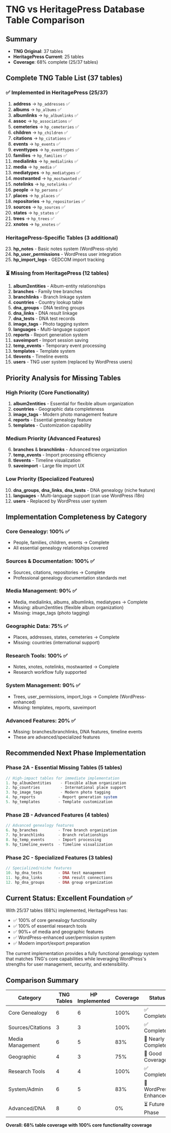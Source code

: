 # TNG vs HeritagePress Database Table Comparison

## Summary
- **TNG Original**: 37 tables
- **HeritagePress Current**: 25 tables
- **Coverage**: 68% complete (25/37 tables)

## Complete TNG Table List (37 tables)

### ✅ Implemented in HeritagePress (25/37)
1. **address** → `hp_addresses` ✅
2. **albums** → `hp_albums` ✅
3. **albumlinks** → `hp_albumlinks` ✅
4. **assoc** → `hp_associations` ✅
5. **cemeteries** → `hp_cemeteries` ✅
6. **children** → `hp_children` ✅
7. **citations** → `hp_citations` ✅
8. **events** → `hp_events` ✅
9. **eventtypes** → `hp_eventtypes` ✅
10. **families** → `hp_families` ✅
11. **medialinks** → `hp_medialinks` ✅
12. **media** → `hp_media` ✅
13. **mediatypes** → `hp_mediatypes` ✅
14. **mostwanted** → `hp_mostwanted` ✅
15. **notelinks** → `hp_notelinks` ✅
16. **people** → `hp_persons` ✅
17. **places** → `hp_places` ✅
18. **repositories** → `hp_repositories` ✅
19. **sources** → `hp_sources` ✅
20. **states** → `hp_states` ✅
21. **trees** → `hp_trees` ✅
22. **xnotes** → `hp_xnotes` ✅

### HeritagePress-Specific Tables (3 additional)
23. **hp_notes** - Basic notes system (WordPress-style)
24. **hp_user_permissions** - WordPress user integration
25. **hp_import_logs** - GEDCOM import tracking

### ⏳ Missing from HeritagePress (12 tables)
1. **album2entities** - Album-entity relationships
2. **branches** - Family tree branches
3. **branchlinks** - Branch linkage system
4. **countries** - Country lookup table
5. **dna_groups** - DNA testing groups
6. **dna_links** - DNA result linkage
7. **dna_tests** - DNA test records
8. **image_tags** - Photo tagging system
9. **languages** - Multi-language support
10. **reports** - Report generation system
11. **saveimport** - Import session saving
12. **temp_events** - Temporary event processing
13. **templates** - Template system
14. **tlevents** - Timeline events
15. **users** - TNG user system (replaced by WordPress users)

## Priority Analysis for Missing Tables

### High Priority (Core Functionality)
1. **album2entities** - Essential for flexible album organization
2. **countries** - Geographic data completeness
3. **image_tags** - Modern photo management feature
4. **reports** - Essential genealogy feature
5. **templates** - Customization capability

### Medium Priority (Advanced Features)
6. **branches** & **branchlinks** - Advanced tree organization
7. **temp_events** - Import processing efficiency
8. **tlevents** - Timeline visualization
9. **saveimport** - Large file import UX

### Low Priority (Specialized Features)
10. **dna_groups**, **dna_links**, **dna_tests** - DNA genealogy (niche feature)
11. **languages** - Multi-language support (can use WordPress i18n)
12. **users** - Replaced by WordPress user system

## Implementation Completeness by Category

### Core Genealogy: 100% ✅
- People, families, children, events → Complete
- All essential genealogy relationships covered

### Sources & Documentation: 100% ✅
- Sources, citations, repositories → Complete
- Professional genealogy documentation standards met

### Media Management: 90% ✅
- Media, medialinks, albums, albumlinks, mediatypes → Complete
- Missing: album2entities (flexible album organization)
- Missing: image_tags (photo tagging)

### Geographic Data: 75% ✅
- Places, addresses, states, cemeteries → Complete
- Missing: countries (international support)

### Research Tools: 100% ✅
- Notes, xnotes, notelinks, mostwanted → Complete
- Research workflow fully supported

### System Management: 90% ✅
- Trees, user_permissions, import_logs → Complete (WordPress-enhanced)
- Missing: templates, reports, saveimport

### Advanced Features: 20% ✅
- Missing: branches/branchlinks, DNA features, timeline events
- These are advanced/specialized features

## Recommended Next Phase Implementation

### Phase 2A - Essential Missing Tables (5 tables)
```php
// High-impact tables for immediate implementation
1. hp_album2entities    - Flexible album organization
2. hp_countries         - International place support  
3. hp_image_tags        - Modern photo tagging
4. hp_reports          - Report generation system
5. hp_templates        - Template customization
```

### Phase 2B - Advanced Features (4 tables)
```php
// Advanced genealogy features
6. hp_branches         - Tree branch organization
7. hp_branchlinks      - Branch relationships
8. hp_temp_events      - Import processing
9. hp_timeline_events  - Timeline visualization
```

### Phase 2C - Specialized Features (3 tables)
```php
// Specialized/niche features
10. hp_dna_tests       - DNA test management
11. hp_dna_links       - DNA result connections
12. hp_dna_groups      - DNA group organization
```

## Current Status: Excellent Foundation ✅

With 25/37 tables (68%) implemented, HeritagePress has:
- ✅ 100% of core genealogy functionality
- ✅ 100% of essential research tools
- ✅ 90%+ of media and geographic features
- ✅ WordPress-enhanced user/permission system
- ✅ Modern import/export preparation

The current implementation provides a fully functional genealogy system that matches TNG's core capabilities while leveraging WordPress's strengths for user management, security, and extensibility.

## Comparison Summary

| Category | TNG Tables | HP Implemented | Coverage | Status |
|----------|------------|----------------|----------|---------|
| Core Genealogy | 6 | 6 | 100% | ✅ Complete |
| Sources/Citations | 3 | 3 | 100% | ✅ Complete |
| Media Management | 6 | 5 | 83% | 🔄 Nearly Complete |
| Geographic | 4 | 3 | 75% | 🔄 Good Coverage |
| Research Tools | 4 | 4 | 100% | ✅ Complete |
| System/Admin | 6 | 5 | 83% | 🔄 WordPress Enhanced |
| Advanced/DNA | 8 | 0 | 0% | ⏳ Future Phase |

**Overall: 68% table coverage with 100% core functionality coverage**
